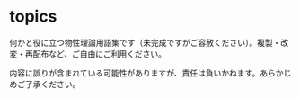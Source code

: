 # topics

何かと役に立つ物性理論用語集です（未完成ですがご容赦ください）。複製・改変・再配布など、ご自由にご利用ください。

内容に誤りが含まれている可能性がありますが、責任は負いかねます。あらかじめご了承ください。
